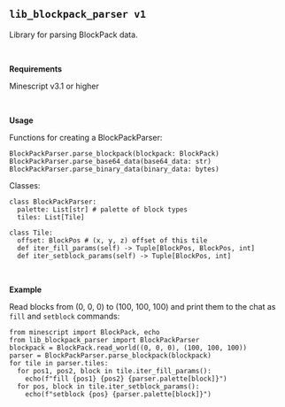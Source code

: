 ## `lib_blockpack_parser v1`

Library for parsing BlockPack data.

&nbsp;

**Requirements**

  Minescript v3.1 or higher

&nbsp;

**Usage**

Functions for creating a BlockPackParser:

```
BlockPackParser.parse_blockpack(blockpack: BlockPack)
BlockPackParser.parse_base64_data(base64_data: str)
BlockPackParser.parse_binary_data(binary_data: bytes)
```

Classes:

```
class BlockPackParser:
  palette: List[str] # palette of block types
  tiles: List[Tile]

class Tile:
  offset: BlockPos # (x, y, z) offset of this tile
  def iter_fill_params(self) -> Tuple[BlockPos, BlockPos, int]
  def iter_setblock_params(self) -> Tuple[BlockPos, int]
```

&nbsp;

**Example**

Read blocks from (0, 0, 0) to (100, 100, 100) and print them to
the chat as `fill` and `setblock` commands:

```
from minescript import BlockPack, echo
from lib_blockpack_parser import BlockPackParser
blockpack = BlockPack.read_world((0, 0, 0), (100, 100, 100))
parser = BlockPackParser.parse_blockpack(blockpack)
for tile in parser.tiles:
  for pos1, pos2, block in tile.iter_fill_params():
    echo(f"fill {pos1} {pos2} {parser.palette[block]}")
  for pos, block in tile.iter_setblock_params():
    echo(f"setblock {pos} {parser.palette[block]}")
```
